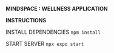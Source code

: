 **MINDSPACE : WELLNESS APPLICATION**

**INSTRUCTIONS**

INSTALL DEPENDENCIES
```npm install```

START SERVER
```npx expo start```
